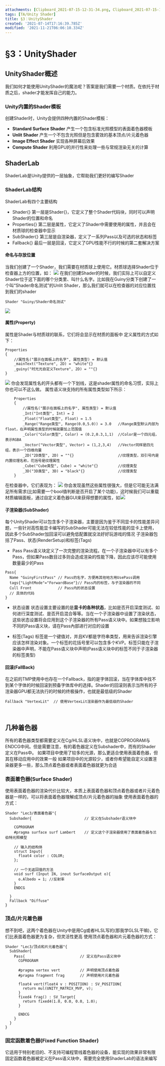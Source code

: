 ```yaml
---
attachments: [Clipboard_2021-07-15-12-31-34.png, Clipboard_2021-07-15-12-34-59.png, Clipboard_2021-07-15-12-35-17.png, Clipboard_2021-07-15-13-10-29.png, Clipboard_2021-07-15-13-10-41.png, Clipboard_2021-07-15-13-40-12.png, Clipboard_2021-07-15-13-41-03.png, Clipboard_2021-07-15-14-31-22.png]
tags: [TA/Unity Shader]
title: §3：UnityShader
created: '2021-07-14T17:16:39.785Z'
modified: '2021-11-21T06:06:10.334Z'
---
```


# §3：UnityShader
## UnityShader概述
我们如何才能使用UnityShader的魔法呢？答案是我们需要一个材质。在依托于材质之后，shader才能发挥自己的能力。

### Unity内置的Shader模板
创建Shader时，Unity会提供四种内置的Shader模板：
- **Standard Surface Shader**
产生一个包含标准光照模型的表面着色器模板
- **Unlit Shader**
产生一个不包含光照但是包含雾效的基本顶点/片元着色器
- **Image Effect Shader**
实现各种屏幕后效果
- **Compute Shader**
利用GPU的并行性来处理一些与常规渲染无关的计算

## ShaderLab
ShaderLab是Unity提供的一层抽象，它帮助我们更好的编写Shader
### ShaderLab结构
ShaderLab有四个主要结构
- Shader{}
第一层是Shader{}，它定义了整个Shader代码块，同时可以声明Shader的位置和命名
- Properties{}
第二层是属性，它定义了Shader中需要使用的属性，并且会在材质球的检查器中显示
- SubShader{}
第三层是自渲染器，定义了一系列Pass以及可选的状态和标签
- Fallback{}
最后一层是回滚，它定义了GPU性能不行的时候的第二套解决方案

#### 命名与存放位置
当我们创建了一个Shader，我们需要在材质球上使用它。材质球选择Shader位于检查器上方的位置，如：
![](@attachment/Clipboard_2021-07-15-12-31-34.png)
在我们创建Shader的时候，我们实际上可以自定义Shader位于这下面的哪个分类里、叫什么名字。比如我在Guiny分类下创建了一个叫“Shader命名测试”的Unlit Shader，那么我们就可以在检查器的对应位置找到我们的shader
```ShaderLab
Shader "Guiny/Shader命名测试"
```
![](@attachment/Clipboard_2021-07-15-12-35-17.png)

#### 属性(Property)
属性是Shader与材质球的联系，它们将会显示在材质的面板中
定义属性的方式如下：
```ShaderLab
Properties
{
    //属性名("展示在面板上的名字", 属性类型) = 默认值
    _mainText("Texture", 2D) = "white"{}
    _guiny("时光光自定义Texture", 2D) = ""{}
}
```
![](@attachment/Clipboard_2021-07-15-13-10-41.png)
你会发现属性名的开头都有一个下划线，这是shader属性的命名习惯，实际上你也可以不这么做。
属性语义块支持的所有属性类型如下所示：
```ShaderLab
    Properties
    {
        //属性名("展示在面板上的名字", 属性类型) = 默认值
        _Int("Int类型", Int) = 2
        _Float("Float类型", Float) = 1.5
        _Range("Range类型", Range(0.0,5.0)) = 3.0   //Range类型默认内部为float，在声明属性类型的时候就要加上范围值
        _Color("Color类型", Color) = (0.2,0.3,1,1)  //Color是一个四元组，表示RGBA
        _Vector("Vector类型", Vector) = (1,2,3,4)   //Vector同样是四元组，表示一个四维向量
        _2D("2D类型", 2D) = ""{}                    //纹理类型，双引号内是内置纹理名称，花括号是纹理属性
        _Cube("Cube类型", Cube) = "white"{}         //纹理类型
        _3D("3D类型", 3D) = "black"{}               //纹理类型
    }
```
在检查器中，它们表现为：
![](@attachment/Clipboard_2021-07-15-13-41-03.png)
你会发现虽然这些属性很强大，但是它可能无法满足所有需求(比如需要一个bool值判断是否开启了某个功能)，这时候我们可以重载材质编辑面板，通过自定义着色器GUI来获得想要的属性，如![](@attachment/Clipboard_2021-07-15-14-31-22.png)

#### 子渲染器(SubShader)
每个UnityShader可以包含多个子渲染器，主要是因为鉴于不同显卡的性能差异问题，一些针对高性能显卡编写的SubShader可能无法在较低性能的显卡上使用，因此多个SubShader加回滚可以避免低配置就没法好好玩游戏的情况
子渲染器包括了Pass、状态(RenderSetup)和标签(Tags)

- Pass
Pass语义块定义了一次完整的渲染流程。在一个子渲染器中可以有多个Pass，但如果Pass数目过多则会造成渲染的性能下降，因此应该尽可能使用数量最少的Pass
```ShaderLab
Pass{
  Name "GuinyFirstPass" // Pass的名字，方便再其他地方用UsePass调用
  tags{"LightMode"="ForwardBase"}// Pass内的标签，与子渲染器的不同
  Cull Front            // Pass内的状态设置
  // 具体的代码
}
```
- 状态设置
状态设置主要设置的是**显卡的各种状态**，比如是否开启深度测试、如何进行深度测试、是否开启混合等等。当在一个子渲染器中设置了渲染状态，这些状态设置将会应用到这个子渲染器的所有Pass语义块中。如果想独立影响不同的Pass语义块，请在Pass內部进行对应的设置

- 标签(Tags)
标签是一个键值对，并且KV都是字符串类型，用来告诉渲染引擎应该怎样渲染对象。一个标签的花括号里可以包含多个KVP。标签只能在子渲染器中声明，不能在Pass语义块中声明(Pass语义块中的标签不同于子渲染器的标签类型)

#### 回滚(FallBack)
在之前的TMP使用中也存在一个Fallback，指的是字体回滚，当在字体库中找不到某个字体的时候回滚到预备字体库中的选择。Shader的回滚则表示当所有的子渲染器GPU都无法执行的时候的终极操作，也就是最低级的Shader
```ShaderLab
Fallback "VertexLit"  // 使用VertexLit渲染器作为最低级的Shader
```
<br>

## 几种着色器
所有的着色器类型都需要定义在Cg/HLSL语义块中，也就是CGPROGRAM与ENDCG中间。但是需要注意，有的着色器定义在Subshader中，而有的Shader定义在Pass中。
如果项目中使用了较多的光源，那么更适合使用表面着色器，但其在移动应用中的效果一般
如果项目中的光源较少，或者你希望能自定义设置渲染器更多一些，那么顶点着色器或者表面着色器就更为合适

### 表面着色器(Surface Shader)
使用表面着色器的渲染代价比较大，本质上表面着色器和顶点着色器或者片元着色器是一样的，可以将表面着色器理解成顶点/片元着色器的抽象
使用表面着色器的方式：
```ShaderLab
Shader "Lec3/表面着色器"{
  Subshader{                        // 定义在Subshader语义块中

    CGPROGRAM
    #pragma surface surf Lambert    // 定义这个子渲染器使用了表面着色器与兰伯特光照模型

    // 输入的结构体
    struct Input{
      float4 color : COLOR;
    };

    // 一个无返回值的方法
    void surf (Input IN, inout SurfaceOutput o){
      o.Albedo = 1; //反射率
    }
    ENDCG

  }
  Fallback "Diffuse"
}
```

### 顶点/片元着色器
想不到吧，这两个着色器在Unity中是用Cg或者HLSL写的(那我学GLSL干嘛)，它们比表面着色器更为复杂，但灵活性更高
使用顶点着色器和片元着色器的方式：
```ShaderLab
Shader "Lec3/顶点和片元着色器"{
  SubShader{
    Pass{                         // 定义在Pass语义块中
      CGPROGRAM

      #pragma vertex vert         // 声明使用顶点着色器
      #pragma fragment frag       // 声明使用片元着色器

      float4 vert(float4 v : POSITION) : SV_POSITION{
        return mul(UNITY_MATRIX_MVP, v);
      }
      fixed4 frag() : SV_Target{
        return fixed4(1.0, 0.0, 0.0, 1.0);
      }

      ENDCG
    }
  }
}
```

### 固定函数着色器(Fixed Function Shader)
它适用于特别老旧的、不支持可编程管线着色器的设备，能实现的效果非常有限
固定函数着色器被定义在Pass语义块中，需要完全使用ShaderLab的语法来编写








